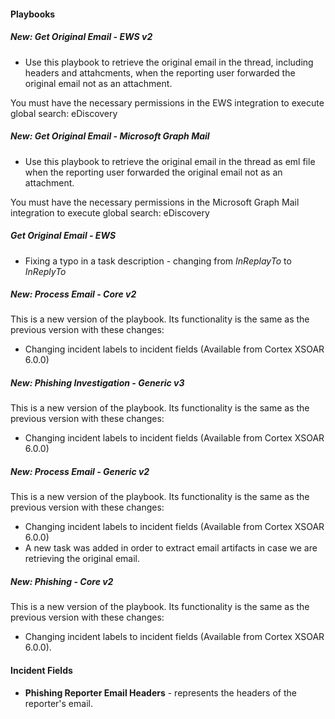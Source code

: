 
#### Playbooks
##### New: Get Original Email - EWS v2
- Use this playbook to retrieve the original email in the thread, including headers and attahcments, when the reporting user forwarded the original email not as an attachment.

You must have the necessary permissions in the EWS integration to execute global search: eDiscovery

##### New: Get Original Email - Microsoft Graph Mail
- Use this playbook to retrieve the original email in the thread as eml file when the reporting user forwarded the original email not as an attachment.

You must have the necessary permissions in the Microsoft Graph Mail integration to execute global search: eDiscovery

##### Get Original Email - EWS
- Fixing a typo in a task description - changing from *InReplayTo* to *InReplyTo*

##### New: Process Email - Core v2
This is a new version of the playbook. Its functionality is the same as the previous version with these changes:
  - Changing incident labels to incident fields (Available from Cortex XSOAR 6.0.0)
##### New: Phishing Investigation - Generic v3
This is a new version of the playbook. Its functionality is the same as the previous version with these changes:
- Changing incident labels to incident fields (Available from Cortex XSOAR 6.0.0)

##### New: Process Email - Generic v2
This is a new version of the playbook. Its functionality is the same as the previous version with these changes:
  - Changing incident labels to incident fields (Available from Cortex XSOAR 6.0.0)
  - A new task was added in order to extract email artifacts in case we are retrieving the original email.
##### New: Phishing - Core v2
This is a new version of the playbook. Its functionality is the same as the previous version with these changes:
  - Changing incident labels to incident fields (Available from Cortex XSOAR 6.0.0).

#### Incident Fields
- **Phishing Reporter Email Headers** - represents the headers of the reporter's email.